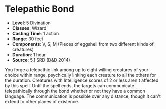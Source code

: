 # Telepathic Bond

- **Level**: 5 Divination
- **Classes**: Wizard
- **Casting Time**: 1 action
- **Range**: 30 feet
- **Components**: V, S, M (Pieces of eggshell from two different kinds of creatures)
- **Duration**: 1 hour
- **Source**: 5.1 SRD (D&D 2014)

You forge a telepathic link among up to eight willing creatures of your choice within range, psychically linking each creature to all the others for the duration. Creatures with Intelligence scores of 2 or less aren't affected by this spell. Until the spell ends, the targets can communicate telepathically through the bond whether or not they have a common language. The communication is possible over any distance, though it can't extend to other planes of existence.

